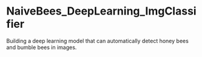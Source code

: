 # NaiveBees_DeepLearning_ImgClassifier
Building a deep learning model that can automatically detect honey bees and bumble bees in images.
